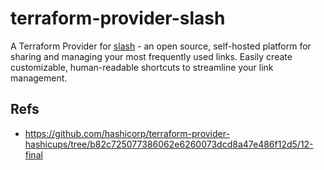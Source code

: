 # terraform-provider-slash

A Terraform Provider for [slash](https://github.com/yourselfhosted/slash/) - an open source, self-hosted platform for sharing and managing your most frequently used links. Easily create customizable, human-readable shortcuts to streamline your link management.

## Refs
- <https://github.com/hashicorp/terraform-provider-hashicups/tree/b82c725077386062e6260073dcd8a47e486f12d5/12-final>
